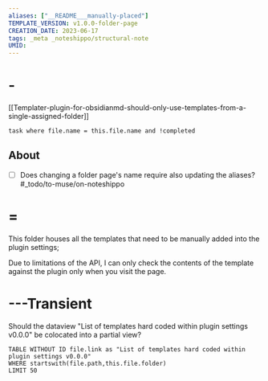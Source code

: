 ```yaml
---
aliases: ["__README___manually-placed"]
TEMPLATE_VERSION: v1.0.0-folder-page
CREATION_DATE: 2023-06-17 
tags: _meta _noteshippo/structural-note
UMID: 
---
```


# -

[[Templater-plugin-for-obsidianmd-should-only-use-templates-from-a-single-assigned-folder]]

```dataview
task where file.name = this.file.name and !completed
```


## About

- [ ] Does changing a folder page's name require also updating the aliases? #_todo/to-muse/on-noteshippo 

# =

This folder houses all the templates that need to be manually added into the plugin settings;

Due to limitations of the API, I can only check the contents of the template against the plugin only when you visit the page.

# ---Transient

Should the dataview "List of templates hard coded within plugin settings v0.0.0" be colocated into a partial view?

```dataview
TABLE WITHOUT ID file.link as "List of templates hard coded within plugin settings v0.0.0"
WHERE startswith(file.path,this.file.folder)
LIMIT 50
```
